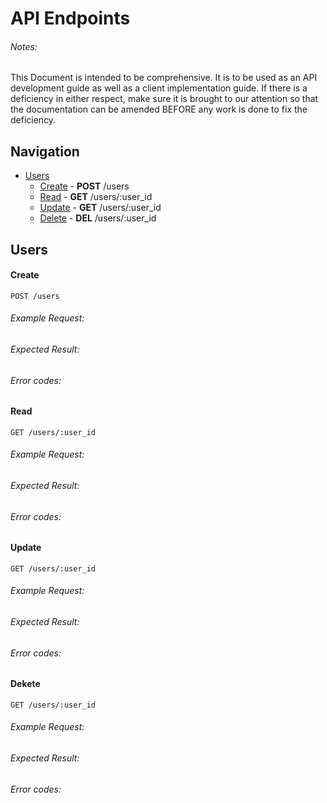 # API Endpoints
###### Notes:
This Document is intended to be comprehensive. It is to
be used as an API development guide as well as a client implementation guide.
If there is a deficiency in either respect, make sure it is brought to our
attention so that the documentation can be amended BEFORE any work is done to
fix the deficiency.

## Navigation
* [Users](#users)
	* [Create](#create) - **POST** /users
	* [Read](#read) - **GET** /users/:user_id
	* [Update](#update) - **GET** /users/:user_id
	* [Delete](#delete) - **DEL** /users/:user_id


## Users

#### Create

    POST /users

###### Example Request: <!-- TODO -->
###### Expected Result: <!-- TODO -->
###### Error codes: <!-- TODO -->


#### Read

    GET /users/:user_id

###### Example Request: <!-- TODO -->
###### Expected Result: <!-- TODO -->
###### Error codes: <!-- TODO -->


#### Update

    GET /users/:user_id

###### Example Request: <!-- TODO -->
###### Expected Result: <!-- TODO -->
###### Error codes: <!-- TODO -->


#### Dekete

    GET /users/:user_id

###### Example Request: <!-- TODO -->
###### Expected Result: <!-- TODO -->
###### Error codes: <!-- TODO -->